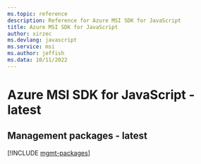 ```yaml
---
ms.topic: reference
description: Reference for Azure MSI SDK for JavaScript
title: Azure MSI SDK for JavaScript
author: xirzec
ms.devlang: javascript
ms.service: msi
ms.author: jeffish
ms.data: 10/11/2022
---
```

# Azure MSI SDK for JavaScript - latest

## Management packages - latest
[!INCLUDE [mgmt-packages](msi-mgmt-index.md)]